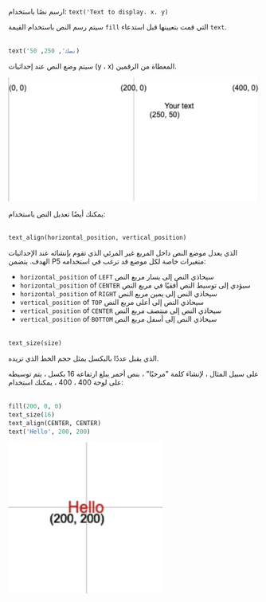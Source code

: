 ارسم نصًا باستخدام: `text('Text to display، x، y)`

سيتم رسم النص باستخدام القيمة `fill` التي قمت بتعيينها قبل استدعاء `text`.

```python

text('نصك', 250, 50)

```

سيتم وضع النص عند إحداثيات (y ، x) المعطاة من الرقمين.

![يظهر "نصك" على شبكة مؤشر في موضع (250 ، 50) في الزاوية اليسرى السفلية.](images/text_grid.png)

يمكنك أيضًا تعديل النص باستخدام:

```python

text_align(horizontal_position, vertical_position) 

```

الذي يعدل موضع النص داخل المربع غير المرئي الذي تقوم بإنشائه عند الإحداثيات الهدف. يتضمن P5 متغيرات خاصة لكل موضع قد ترغب في استخدامه:

 - `horizontal_position` of `LEFT` سيحاذي النص إلى يسار مربع النص
 - `horizontal_position` of `CENTER` سيؤدي إلى توسيط النص أفقيًا في مربع النص
 - `horizontal_position` of `RIGHT` سيحاذي النص إلى يمين مربع النص
 - `vertical_position` of `TOP` سيحاذي النص إلى أعلى مربع النص
 - `vertical_position` of `CENTER` سيحاذي النص إلى منتصف مربع النص
 - `vertical_position` of `BOTTOM` سيحاذي النص إلى أسفل مربع النص

```python

text_size(size)

```

الذي يقبل عددًا بالبكسل يمثل حجم الخط الذي تريده.

على سبيل المثال ، لإنشاء كلمة "مرحبًا" ، بنص أحمر يبلغ ارتفاعه 16 بكسل ، يتم توسيطه على لوحة 400 ، 400 ، يمكنك استخدام:

```python

fill(200, 0, 0)
text_size(16)
text_align(CENTER, CENTER)
text('Hello', 200, 200)

```

![تظهر كلمة "مرحبًا" بخط أحمر في وسط شبكة مؤشرة (200 ، 200).](images/all_features.png) 
